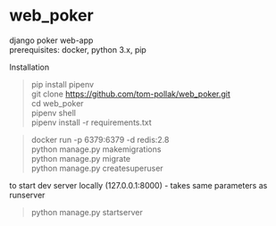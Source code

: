 # web_poker
django poker web-app  
prerequisites: docker, python 3.x, pip

Installation  
> pip install pipenv  
git clone https://github.com/tom-pollak/web_poker.git  
cd web_poker  
pipenv shell  
pipenv install -r requirements.txt  

> docker run -p 6379:6379 -d redis:2.8  
python manage.py makemigrations  
python manage.py migrate  
python manage.py createsuperuser  

to start dev server locally (127.0.0.1:8000) - takes same parameters as runserver  
> python manage.py startserver  
